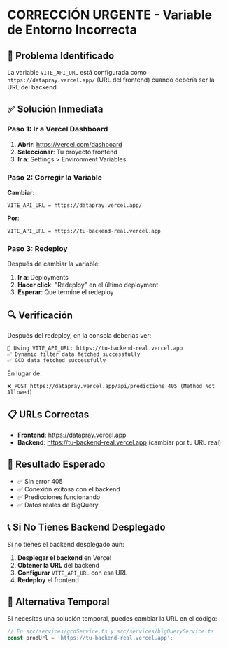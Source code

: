 # CORRECCIÓN URGENTE - Variable de Entorno Incorrecta

## 🚨 Problema Identificado
La variable `VITE_API_URL` está configurada como `https://datapray.vercel.app/` (URL del frontend) cuando debería ser la URL del backend.

## ✅ Solución Inmediata

### Paso 1: Ir a Vercel Dashboard
1. **Abrir**: https://vercel.com/dashboard
2. **Seleccionar**: Tu proyecto frontend
3. **Ir a**: Settings > Environment Variables

### Paso 2: Corregir la Variable
**Cambiar**:
```
VITE_API_URL = https://datapray.vercel.app/
```

**Por**:
```
VITE_API_URL = https://tu-backend-real.vercel.app
```

### Paso 3: Redeploy
Después de cambiar la variable:
1. **Ir a**: Deployments
2. **Hacer click**: "Redeploy" en el último deployment
3. **Esperar**: Que termine el redeploy

## 🔍 Verificación

Después del redeploy, en la consola deberías ver:

```
🔧 Using VITE_API_URL: https://tu-backend-real.vercel.app
✅ Dynamic filter data fetched successfully
✅ GCD data fetched successfully
```

En lugar de:
```
❌ POST https://datapray.vercel.app/api/predictions 405 (Method Not Allowed)
```

## 📋 URLs Correctas

- **Frontend**: https://datapray.vercel.app
- **Backend**: https://tu-backend-real.vercel.app (cambiar por tu URL real)

## 🎯 Resultado Esperado

- ✅ Sin error 405
- ✅ Conexión exitosa con el backend
- ✅ Predicciones funcionando
- ✅ Datos reales de BigQuery

## 📞 Si No Tienes Backend Desplegado

Si no tienes el backend desplegado aún:

1. **Desplegar el backend** en Vercel
2. **Obtener la URL** del backend
3. **Configurar** `VITE_API_URL` con esa URL
4. **Redeploy** el frontend

## 🚀 Alternativa Temporal

Si necesitas una solución temporal, puedes cambiar la URL en el código:

```javascript
// En src/services/gcdService.ts y src/services/bigQueryService.ts
const prodUrl = 'https://tu-backend-real.vercel.app';
```
